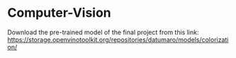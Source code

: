# Computer-Vision

Download the pre-trained model of the final project from this link: https://storage.openvinotoolkit.org/repositories/datumaro/models/colorization/
